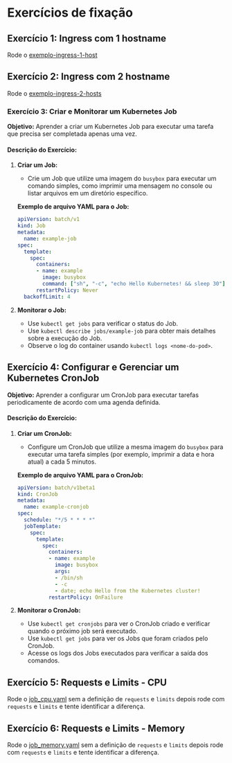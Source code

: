 # Exercícios de fixação

## Exercício 1: Ingress com 1 hostname

Rode o [exemplo-ingress-1-host](./exemplo-ingress-1-host/README.md)

## Exercício 2: Ingress com 2 hostname

Rode o [exemplo-ingress-2-hosts](./exemplo-ingress-2-hosts/README.md)

### Exercício 3: Criar e Monitorar um Kubernetes Job

**Objetivo:** Aprender a criar um Kubernetes Job para executar uma tarefa que precisa ser completada apenas uma vez.

#### Descrição do Exercício:

1. **Criar um Job:**
   - Crie um Job que utilize uma imagem do `busybox` para executar um comando simples, como imprimir uma mensagem no console ou listar arquivos em um diretório específico.

   **Exemplo de arquivo YAML para o Job:**
   ```yaml
   apiVersion: batch/v1
   kind: Job
   metadata:
     name: example-job
   spec:
     template:
       spec:
         containers:
         - name: example
           image: busybox
           command: ["sh", "-c", "echo Hello Kubernetes! && sleep 30"]
         restartPolicy: Never
     backoffLimit: 4
   ```

2. **Monitorar o Job:**
   - Use `kubectl get jobs` para verificar o status do Job.
   - Use `kubectl describe jobs/example-job` para obter mais detalhes sobre a execução do Job.
   - Observe o log do container usando `kubectl logs <nome-do-pod>`.

## Exercício 4: Configurar e Gerenciar um Kubernetes CronJob

**Objetivo:** Aprender a configurar um CronJob para executar tarefas periodicamente de acordo com uma agenda definida.

#### Descrição do Exercício:

1. **Criar um CronJob:**
   - Configure um CronJob que utilize a mesma imagem do `busybox` para executar uma tarefa simples (por exemplo, imprimir a data e hora atual) a cada 5 minutos.

   **Exemplo de arquivo YAML para o CronJob:**
   ```yaml
   apiVersion: batch/v1beta1
   kind: CronJob
   metadata:
     name: example-cronjob
   spec:
     schedule: "*/5 * * * *"
     jobTemplate:
       spec:
         template:
           spec:
             containers:
             - name: example
               image: busybox
               args:
               - /bin/sh
               - -c
               - date; echo Hello from the Kubernetes cluster!
             restartPolicy: OnFailure
   ```

2. **Monitorar o CronJob:**
   - Use `kubectl get cronjobs` para ver o CronJob criado e verificar quando o próximo job será executado.
   - Use `kubectl get jobs` para ver os Jobs que foram criados pelo CronJob.
   - Acesse os logs dos Jobs executados para verificar a saída dos comandos.

## Exercício 5: Requests e Limits - CPU

Rode o [job_cpu.yaml](./job_cpu.yaml) sem a definição de `requests` e `limits` depois rode com `requests` e `limits` e tente identificar a diferença.

## Exercício 6: Requests e Limits - Memory

Rode o [job_memory.yaml](./job_memory.yaml) sem a definição de `requests` e `limits` depois rode com `requests` e `limits` e tente identificar a diferença.
